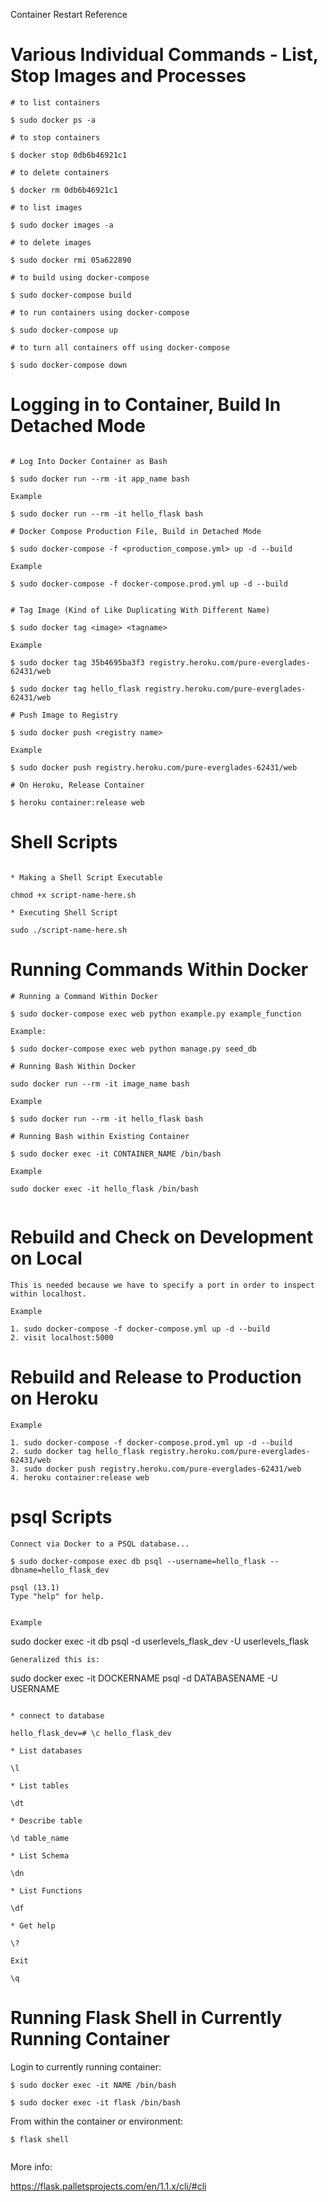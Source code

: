 Container Restart Reference


# Various Individual Commands - List, Stop Images and Processes

```
# to list containers

$ sudo docker ps -a 

# to stop containers

$ docker stop 0db6b46921c1

# to delete containers

$ docker rm 0db6b46921c1

# to list images

$ sudo docker images -a

# to delete images

$ sudo docker rmi 05a622890

# to build using docker-compose

$ sudo docker-compose build

# to run containers using docker-compose

$ sudo docker-compose up

# to turn all containers off using docker-compose

$ sudo docker-compose down

```


# Logging in to Container, Build In Detached Mode

```

# Log Into Docker Container as Bash

$ sudo docker run --rm -it app_name bash

Example

$ sudo docker run --rm -it hello_flask bash

# Docker Compose Production File, Build in Detached Mode

$ sudo docker-compose -f <production_compose.yml> up -d --build

Example

$ sudo docker-compose -f docker-compose.prod.yml up -d --build


# Tag Image (Kind of Like Duplicating With Different Name)

$ sudo docker tag <image> <tagname>

Example

$ sudo docker tag 35b4695ba3f3 registry.heroku.com/pure-everglades-62431/web

$ sudo docker tag hello_flask registry.heroku.com/pure-everglades-62431/web

# Push Image to Registry

$ sudo docker push <registry name>

Example

$ sudo docker push registry.heroku.com/pure-everglades-62431/web

# On Heroku, Release Container

$ heroku container:release web

```


# Shell Scripts

```

* Making a Shell Script Executable

chmod +x script-name-here.sh

* Executing Shell Script

sudo ./script-name-here.sh
```


# Running Commands Within Docker

```
# Running a Command Within Docker

$ sudo docker-compose exec web python example.py example_function

Example:

$ sudo docker-compose exec web python manage.py seed_db

# Running Bash Within Docker

sudo docker run --rm -it image_name bash

Example

$ sudo docker run --rm -it hello_flask bash

# Running Bash within Existing Container

$ sudo docker exec -it CONTAINER_NAME /bin/bash

Example

sudo docker exec -it hello_flask /bin/bash


```

# Rebuild and Check on Development on Local
```
This is needed because we have to specify a port in order to inspect within localhost.

Example

1. sudo docker-compose -f docker-compose.yml up -d --build
2. visit localhost:5000

```

# Rebuild and Release to Production on Heroku
```
Example

1. sudo docker-compose -f docker-compose.prod.yml up -d --build
2. sudo docker tag hello_flask registry.heroku.com/pure-everglades-62431/web
3. sudo docker push registry.heroku.com/pure-everglades-62431/web
4. heroku container:release web

```

# psql Scripts

```
Connect via Docker to a PSQL database...

$ sudo docker-compose exec db psql --username=hello_flask --dbname=hello_flask_dev                                        

psql (13.1)                                                                                                                                                                      
Type "help" for help.                                                                                                                                                            
                                                                                                                                                                                 

Example

```
sudo docker exec -it db psql -d userlevels_flask_dev -U userlevels_flask
```
Generalized this is:

```
sudo docker exec -it DOCKERNAME psql -d DATABASENAME -U USERNAME
```

* connect to database

hello_flask_dev=# \c hello_flask_dev

* List databases

\l

* List tables

\dt

* Describe table

\d table_name

* List Schema

\dn

* List Functions

\df

* Get help

\?

Exit

\q

```

# Running Flask Shell in Currently Running Container

Login to currently running container:

```
$ sudo docker exec -it NAME /bin/bash

$ sudo docker exec -it flask /bin/bash
```

From within the container or environment:

```
$ flask shell


```
More info:

https://flask.palletsprojects.com/en/1.1.x/cli/#cli
